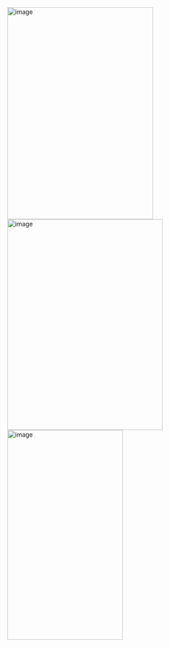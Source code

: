 <img width="333" height="484" alt="image" src="https://github.com/user-attachments/assets/6704b7e9-d9bf-42ee-9475-474a4f331f7e" />
<img width="355" height="481" alt="image" src="https://github.com/user-attachments/assets/e6f6047e-a885-497d-a411-b3d9b12506e5" />
<img width="264" height="479" alt="image" src="https://github.com/user-attachments/assets/558b0ed1-401d-4f6d-9d84-aca7b6a49201" />












